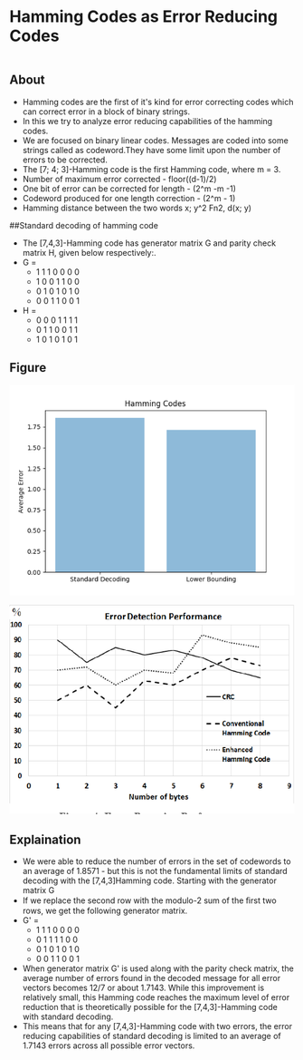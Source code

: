 #  Hamming Codes as Error Reducing Codes
```

```
## About
* Hamming codes are the first of it's kind for error correcting codes which can correct error in a block of binary strings. 
* In this we try to analyze error reducing capabilities of the hamming codes. 
* We are focused on binary linear codes. 
 Messages are coded into some strings called as codeword.They have some limit upon the number of errors to be corrected.
* The [7; 4; 3]-Hamming code is the first Hamming code, where m = 3.
* Number of maximum error corrected - floor((d-1)/2)
* One bit of error can be corrected for length - (2^m -m -1)
* Codeword produced for one length correction - (2^m - 1)
* Hamming distance between the two words x; y^2 Fn2, d(x; y)
 
##Standard decoding of hamming code

* The [7,4,3]-Hamming code has generator matrix G and parity check matrix H, given below respectively:.
 * G = 
      * 1 1 1 0 0 0 0 
      * 1 0 0 1 1 0 0 
      * 0 1 0 1 0 1 0
      * 0 0 1 1 0 0 1
 * H = 
      * 0 0 0 1 1 1 1
      * 0 1 1 0 0 1 1 
      * 1 0 1 0 1 0 1

## Figure

![Output](Figure.png)

![Comparison with Convolution](comparison.png)

## Explaination

* We were able to reduce the number of errors in the set of codewords to an average of 1.8571 - but this is not the fundamental limits of standard decoding with the [7,4,3]Hamming code. Starting with the generator matrix G
* If we replace the second row with the modulo-2 sum of the ﬁrst two rows, we get the following generator matrix. 
* G' = 
  * 1 1 1 0 0 0 0
  * 0 1 1 1 1 0 0 
  * 0 1 0 1 0 1 0
  * 0 0 1 1 0 0 1 
* When generator matrix G' is used along with the parity check matrix, the average number of errors found in the decoded message for all error vectors becomes 12/7 or about 1.7143. While this improvement is relatively small, this Hamming code reaches the maximum level of error reduction that is theoretically possible for the
[7,4,3]-Hamming code with standard decoding. 
* This means that for any [7,4,3]-Hamming code with two errors, the error reducing capabilities of standard decoding is limited to an average of 1.7143 errors across all possible error vectors. 




